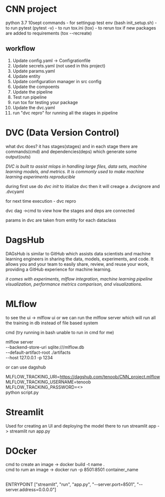 # CNN project
python 3.7
10sept
commands 
    - for settingup test env (bash init_setup.sh)
    - to run pytest (pytest -v)
    - to run tox.ini (tox)
    - to rerun tox if new packages are added to requirements (tox --recreate)


## workflow

1.  Update config.yaml -> Configrationfile
2.  Update secrets.yaml (not used in this project)
3.  Update params.yaml
4.  Update entity
5.  Update configuration manager in src config
6.  Update the compoents
7.  Update the pipeline
8.  Test run pipeline
9.  run tox for testing your package
10. Update the dvc.yaml
11. run "dvc repro" for running all the stages in pipeline

# DVC (Data Version Control)

what dvc does?
it has stages(stages) and in each stage there are commands(cmd) and dependencies(deps) which generate some output(outs) 

*DVC is built to assist mlops in handling large files, data sets, machine learning models, and metrics. It is commonly used to make machine learning experiments reproducible*


during first use do *dvc init* to iitialize dvc
then it will creage a .dvcignore and .dvcyaml 

for next time execution - dvc repro

dvc dag ->cmd to view how the stages and deps are connected

params in dvc are taken from entity for each dataclass

# DagsHub

DAGsHub is similar to GitHub which assists data scientists and machine learning engineers in sharing the data, models, experiments, and code. It allows you and your team to easily share, review, and reuse your work, providing a GitHub experience for machine learning.

*it comes with experiments, mlflow integration, machine learning pipeline visualization, performance metrics comparison, and visualizations.*

# MLflow

to see the ui -> mlflow ui
or we can run the mlflow server which will run all the training in db instead of file based system

cmd (try running in bash unable to run in cmd for me)

mlflow server \
--backend-store-uri sqlite:///mlflow.db \
--default-artifact-root ./artifacts \
--host 127.0.0.1 -p 1234

or can use dagshub

MLFLOW_TRACKING_URI=https://dagshub.com/tenoob/CNN_project.mlflow \
MLFLOW_TRACKING_USERNAME=tenoob \
MLFLOW_TRACKING_PASSWORD=<> \
python script.py

# Streamlit

Used for creating an UI and deploying the model there 
to run streamlit app -> streamlit run app.py


# DOcker
cmd to create an image -> docker build -t name . <br>
cmd to rum an image -> docker run -p 8501:8501 container_name  

<br>
ENTRYPOINT ["streamlit", "run", "app.py", "--server.port=8501", "--server.address=0.0.0.0"]
